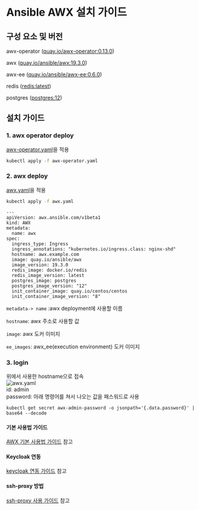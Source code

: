 # Ansible AWX 설치 가이드

## 구성 요소 및 버전
awx-operator ([quay.io/awx-operator:0.13.0]())

awx ([quay.io/ansible/awx:19.3.0]())

awx-ee ([quay.io/ansible/awx-ee:0.6.0]())

redis ([redis:latest](https://hub.docker.com/layers/redis/library/redis/latest/images/sha256-b4b16c2978639e1423f3618732a75bb53967c6e3bf3722a3f8c31f9691743eea?context=explore))

postgres ([postgres:12](https://hub.docker.com/layers/postgres/library/postgres/12/images/sha256-328b452c593fa415c523ac54ec06a1170c4fccf170f41aa967ab159765c44f89?context=explore))


## 설치 가이드
### 1. awx operator deploy
[awx-operator.yaml](yamls/awx-operator.yaml)을 적용
```bash
kubectl apply -f awx-operator.yaml
```


### 2. awx deploy
[awx.yaml](yamls/awx.yaml)을 적용
```bash
kubectl apply -f awx.yaml
```

```
---
apiVersion: awx.ansible.com/v1beta1
kind: AWX
metadata:
  name: awx
spec:
  ingress_type: Ingress
  ingress_annotations: "kubernetes.io/ingress.class: nginx-shd"
  hostname: awx.example.com
  image: quay.io/ansible/awx
  image_version: 19.3.0
  redis_image: docker.io/redis
  redis_image_version: latest
  postgres_image: postgres
  postgres_image_version: "12"
  init_container_image: quay.io/centos/centos
  init_container_image_version: "8"
```
`metadata-> name` :awx deployment에 사용할 이름

`hostname`: awx 주소로 사용할 값

`image`: awx 도커 이미지

`ee_images`: awx_ee(execution environment) 도커 이미지


### 3. login
위에서 사용한 hostname으로 접속     
![awx.yaml](img/login_1.PNG)   
id: admin   
password: 아래 명령어를 쳐서 나오는 값을 패스워드로 사용   
```
kubectl get secret awx-admin-password -o jsonpath='{.data.password}' | base64 --decode
```


#### 기본 사용법 가이드
[AWX 기본 사용법 가이드](tutorial.md) 참고


#### Keycloak 연동
[keycloak 연동 가이드](keycloak.md) 참고


#### ssh-proxy 방법
[ssh-proxy 사용 가이드](ssh-proxy-guide.md) 참고
